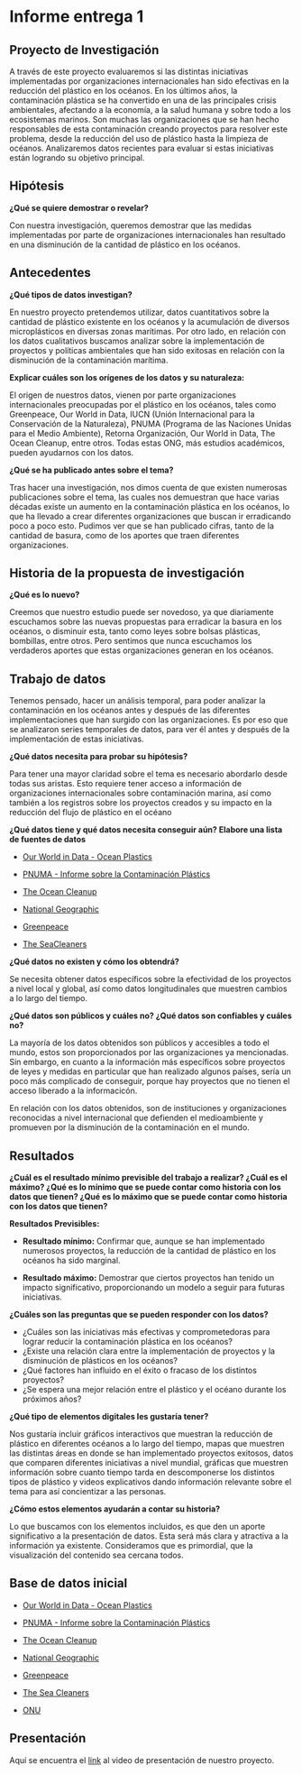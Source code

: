 # Informe entrega 1

## Proyecto de Investigación 

A través de este  proyecto evaluaremos si las distintas iniciativas implementadas por organizaciones internacionales han sido efectivas en la reducción del plástico en los océanos. 
En los últimos años, la contaminación plástica se ha convertido en una de las principales crisis ambientales, afectando a la economía, a la salud humana y sobre todo a los ecosistemas marinos. Son muchas las organizaciones que se  han hecho responsables de esta contaminación creando proyectos para resolver este problema, desde la reducción del uso de plástico hasta la limpieza de océanos. Analizaremos datos recientes para evaluar si estas iniciativas están logrando su objetivo principal.

## Hipótesis 
**¿Qué se quiere demostrar o revelar?**

Con nuestra investigación, queremos demostrar que las medidas implementadas por parte de organizaciones internacionales han resultado en una disminución de la cantidad de plástico en los océanos.

## Antecedentes

**¿Qué tipos de datos investigan?**

En nuestro proyecto pretendemos utilizar, datos cuantitativos sobre la cantidad de plástico existente en los océanos y la acumulación de diversos microplásticos en diversas zonas marítimas. Por otro lado, en relación con los datos cualitativos buscamos analizar sobre la implementación de proyectos y políticas ambientales que han sido exitosas en relación con la disminución de la contaminación marítima.

**Explicar cuáles son los orígenes de los datos y su naturaleza:**

El origen de nuestros datos, vienen por parte organizaciones internacionales preocupadas por el plástico en los océanos, tales como Greenpeace, Our World in Data, IUCN (Unión Internacional para la Conservación de la Naturaleza), PNUMA (Programa de las Naciones Unidas para el Medio Ambiente), Retorna Organización, Our World in Data, The Ocean Cleanup, entre otros. Todas estas ONG, más estudios académicos, pueden ayudarnos con los datos. 

**¿Qué se ha publicado antes sobre el tema?**

Tras hacer una investigación, nos dimos cuenta de que existen numerosas publicaciones sobre el tema, las cuales nos demuestran que hace varias décadas existe un aumento en la contaminación plástica en los océanos, lo que ha llevado a crear diferentes organizaciones que buscan ir erradicando poco a poco esto. Pudimos ver que se han publicado cifras, tanto de la cantidad de basura, como de los aportes que traen diferentes organizaciones. 


## Historia de la propuesta de investigación

**¿Qué es lo nuevo?**

Creemos que nuestro estudio puede ser novedoso, ya que diariamente escuchamos sobre las nuevas propuestas para erradicar la basura en los océanos, o disminuir esta, tanto como leyes sobre bolsas plásticas, bombillas, entre otros. Pero sentimos que nunca escuchamos los verdaderos aportes que estas organizaciones generan en los océanos. 

## Trabajo de datos

Tenemos pensado, hacer un análisis temporal, para poder analizar la contaminación en los océanos antes y después de las diferentes implementaciones que han surgido con las organizaciones. Es por eso que se analizaron series temporales de datos, para ver él antes y después de la implementación de estas iniciativas. 


**¿Qué datos necesita para probar su hipótesis?**

Para tener una mayor claridad sobre el tema es necesario abordarlo desde todas sus aristas. Esto requiere tener acceso a información de organizaciones internacionales sobre contaminación marina, así como también a los registros sobre los proyectos creados y su impacto en la reducción del flujo de plástico en el océano

**¿Qué datos tiene y qué datos necesita conseguir aún? 
    Elabore una lista de fuentes de datos**

- [Our World in Data - Ocean Plastics ](https://ourworldindata.org/grapher/share-of-global-plastic-waste-emitted-to-the-ocean)

- [PNUMA - Informe sobre la Contaminación Plástics](https://www.unep.org/es/noticias-y-reportajes/comunicado-de-prensa/informe-de-la-onu-sobre-contaminacion-por-plasticos)

- [The Ocean Cleanup](https://theoceancleanup.com/)

- [National Geographic](https://www.nationalgeographic.com.es/medio-ambiente/lucha-contra-el-plastico-logra-sacar-toneladas-oceano-pacifico_20656)

- [Greenpeace](https://es.greenpeace.org/es/trabajamos-en/consumismo/plasticos/como-llega-el-plastico-a-los-oceanos-y-que-sucede-entonces/)

- [The SeaCleaners](https://www.theseacleaners.org/es/contaminacion-por-plasticos/)

 **¿Qué datos no existen y cómo los obtendrá?**

Se necesita obtener datos específicos sobre la efectividad de los proyectos a nivel local y global, así como datos longitudinales que muestren cambios a lo largo del tiempo.

**¿Qué datos son públicos y cuáles no? ¿Qué datos son confiables y cuáles no?**

La mayoría de los datos obtenidos son públicos y accesibles a todo el mundo, estos son proporcionados por las organizaciones ya mencionadas. Sin embargo, en cuanto a la información más específicos sobre proyectos de leyes y medidas en particular que han realizado algunos países, sería un poco más complicado de conseguir, porque hay proyectos que no tienen el acceso liberado a la informacicón.

En relación con los datos obtenidos, son de instituciones y organizaciones reconocidas a nivel internacional que defienden el medioambiente y promueven por la disminución de la contaminación en el mundo.

## Resultados 
**¿Cuál es el resultado mínimo previsible del trabajo a realizar? ¿Cuál es el máximo?
¿Qué es lo mínimo que se puede contar como historia con los datos que tienen? ¿Qué es lo máximo que se puede contar como historia con los datos que tienen?**

**Resultados Previsibles:**
- **Resultado mínimo:** Confirmar que, aunque se han implementado numerosos proyectos, la reducción de la cantidad de plástico en los océanos ha sido marginal.

- **Resultado máximo:** Demostrar que ciertos proyectos han tenido un impacto significativo, proporcionando un modelo a seguir para futuras iniciativas.

**¿Cuáles son las preguntas que se pueden responder con los datos?**

- ¿Cuáles son las iniciativas más efectivas y comprometedoras para lograr reducir la contaminación plástica en los océanos?
- ¿Existe una relación clara entre la implementación de proyectos y la disminución de plásticos en los océanos?
- ¿Qué factores han influido en el éxito o fracaso de los distintos proyectos?
- ¿Se espera una mejor relación entre el plástico y el océano durante los próximos años?

**¿Qué tipo de elementos digitales les gustaría tener?**

Nos gustaría incluir gráficos interactivos que muestran la reducción de plástico en diferentes océanos a lo largo del tiempo, mapas que muestren las distintas  áreas en donde se han implementado proyectos exitosos, datos que comparen diferentes iniciativas a nivel mundial, gráficas que muestren información  sobre cuanto tiempo tarda en descomponerse los distintos tipos de plástico y videos explicativos dando información relevante sobre el tema para así concientizar a las personas. 

**¿Cómo estos elementos ayudarán a contar su historia?**

Lo que buscamos con los elementos incluidos, es que den un aporte significativo a la presentación de datos. Esta será más clara y atractiva a la información ya existente. Consideramos que es primordial, que la visualización del contenido sea cercana todos.

## Base de datos inicial

- [Our World in Data - Ocean Plastics ](https://ourworldindata.org/grapher/share-of-global-plastic-waste-emitted-to-the-ocean)

- [PNUMA - Informe sobre la Contaminación Plástics](https://www.unep.org/es/noticias-y-reportajes/comunicado-de-prensa/informe-de-la-onu-sobre-contaminacion-por-plasticos)

- [The Ocean Cleanup](https://theoceancleanup.com/)

- [National Geographic](https://www.nationalgeographic.com.es/medio-ambiente/lucha-contra-el-plastico-logra-sacar-toneladas-oceano-pacifico_20656)

- [Greenpeace](https://es.greenpeace.org/es/trabajamos-en/consumismo/plasticos/como-llega-el-plastico-a-los-oceanos-y-que-sucede-entonces/)

- [The Sea Cleaners](https://www.theseacleaners.org/es/contaminacion-por-plasticos/)

- [ONU](https://www.unep.org/es/noticias-y-reportajes/comunicado-de-prensa/informe-de-la-onu-sobre-contaminacion-por-plasticos)

## Presentación
Aquí se encuentra el [link](https://www.youtube.com/watch?v=cL5JCQaNhUU) al video de presentación de nuestro proyecto.


